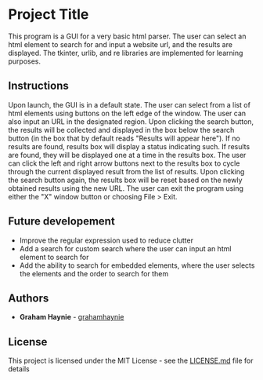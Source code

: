# Project Title

This program is a GUI for a very basic html parser. The user can select an html element to search for and input a website url, and the results are displayed. The tkinter, urlib, and re libraries are implemented for learning purposes.

## Instructions
Upon launch, the GUI is in a default state. The user can select from a list of html elements using buttons on the left edge of the window. The user can also input an URL in the designated region. 
Upon clicking the search button, the results will be collected and displayed in the box below the search button (in the box that by default reads "Results will appear here"). 
If no results are found, results box will display a status indicating such. If results are found, they will be displayed one at a time in the results box. The user can click the left and right arrow buttons next to the results box to cycle through the current displayed result from the list of results.
Upon clicking the search button again, the results box will be reset based on the newly obtained results using the new URL.
The user can exit the program using either the "X" window button or choosing File > Exit. 

## Future developement

* Improve the regular expression used to reduce clutter
* Add a search for custom search where the user can input an html element to search for
* Add the ability to search for embedded elements, where the user selects the elements and the order to search for them

## Authors

* **Graham Haynie** - [grahamhaynie](https://github.com/grahamhaynie)


## License

This project is licensed under the MIT License - see the [LICENSE.md](LICENSE.md) file for details